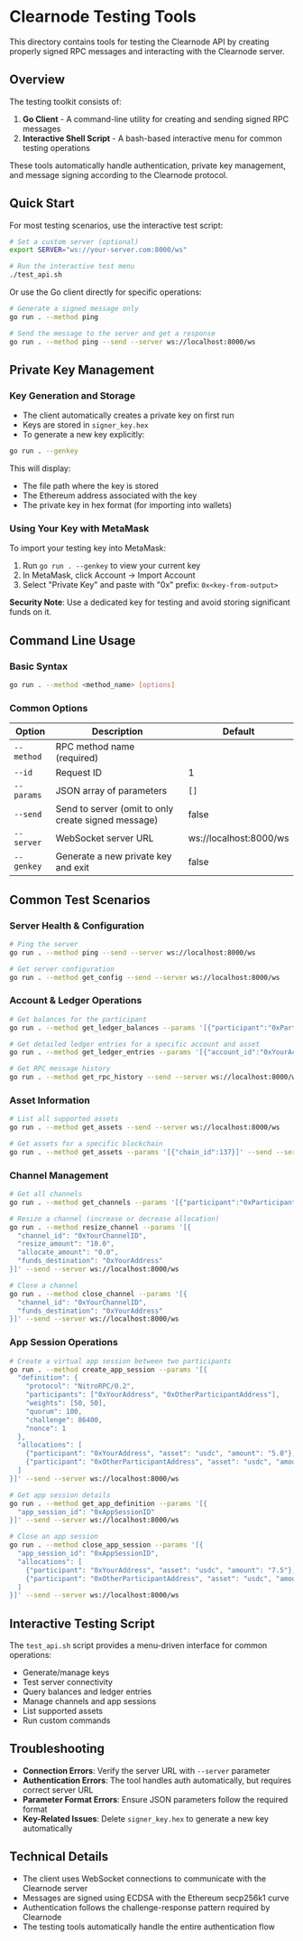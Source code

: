 # Clearnode Testing Tools

This directory contains tools for testing the Clearnode API by creating properly signed RPC messages and interacting with the Clearnode server.

## Overview

The testing toolkit consists of:

1. **Go Client** - A command-line utility for creating and sending signed RPC messages
2. **Interactive Shell Script** - A bash-based interactive menu for common testing operations

These tools automatically handle authentication, private key management, and message signing according to the Clearnode protocol.

## Quick Start

For most testing scenarios, use the interactive test script:

```bash
# Set a custom server (optional)
export SERVER="ws://your-server.com:8000/ws"

# Run the interactive test menu
./test_api.sh
```

Or use the Go client directly for specific operations:

```bash
# Generate a signed message only
go run . --method ping

# Send the message to the server and get a response
go run . --method ping --send --server ws://localhost:8000/ws
```

## Private Key Management

### Key Generation and Storage

- The client automatically creates a private key on first run
- Keys are stored in `signer_key.hex`
- To generate a new key explicitly:

```bash
go run . --genkey
```

This will display:
- The file path where the key is stored
- The Ethereum address associated with the key
- The private key in hex format (for importing into wallets)

### Using Your Key with MetaMask

To import your testing key into MetaMask:

1. Run `go run . --genkey` to view your current key
2. In MetaMask, click Account → Import Account
3. Select "Private Key" and paste with "0x" prefix: `0x<key-from-output>`

**Security Note**: Use a dedicated key for testing and avoid storing significant funds on it.

## Command Line Usage

### Basic Syntax

```bash
go run . --method <method_name> [options]
```

### Common Options

| Option | Description | Default |
|--------|-------------|---------|
| `--method` | RPC method name (required) | |
| `--id` | Request ID | 1 |
| `--params` | JSON array of parameters | `[]` |
| `--send` | Send to server (omit to only create signed message) | false |
| `--server` | WebSocket server URL | ws://localhost:8000/ws |
| `--genkey` | Generate a new private key and exit | false |

## Common Test Scenarios

### Server Health & Configuration

```bash
# Ping the server
go run . --method ping --send --server ws://localhost:8000/ws

# Get server configuration
go run . --method get_config --send --server ws://localhost:8000/ws
```

### Account & Ledger Operations

```bash
# Get balances for the participant
go run . --method get_ledger_balances --params '[{"participant":"0xParticipantAddress"}]' --send --server ws://localhost:8000/ws

# Get detailed ledger entries for a specific account and asset
go run . --method get_ledger_entries --params '[{"account_id":"0xYourAccountID","asset":"usdc"}]' --send --server ws://localhost:8000/ws

# Get RPC message history
go run . --method get_rpc_history --send --server ws://localhost:8000/ws
```

### Asset Information

```bash
# List all supported assets
go run . --method get_assets --send --server ws://localhost:8000/ws

# Get assets for a specific blockchain
go run . --method get_assets --params '[{"chain_id":137}]' --send --server ws://localhost:8000/ws
```

### Channel Management

```bash
# Get all channels
go run . --method get_channels --params '[{"participant":"0xParticipantAddress"}]' --send --server ws://localhost:8000/ws

# Resize a channel (increase or decrease allocation)
go run . --method resize_channel --params '[{
  "channel_id": "0xYourChannelID",
  "resize_amount": "10.0",
  "allocate_amount": "0.0",
  "funds_destination": "0xYourAddress"
}]' --send --server ws://localhost:8000/ws

# Close a channel
go run . --method close_channel --params '[{
  "channel_id": "0xYourChannelID",
  "funds_destination": "0xYourAddress"
}]' --send --server ws://localhost:8000/ws
```

### App Session Operations

```bash
# Create a virtual app session between two participants
go run . --method create_app_session --params '[{
  "definition": {
    "protocol": "NitroRPC/0.2",
    "participants": ["0xYourAddress", "0xOtherParticipantAddress"],
    "weights": [50, 50],
    "quorum": 100,
    "challenge": 86400,
    "nonce": 1
  },
  "allocations": [
    {"participant": "0xYourAddress", "asset": "usdc", "amount": "5.0"},
    {"participant": "0xOtherParticipantAddress", "asset": "usdc", "amount": "5.0"}
  ]
}]' --send --server ws://localhost:8000/ws

# Get app session details
go run . --method get_app_definition --params '[{
  "app_session_id": "0xAppSessionID"
}]' --send --server ws://localhost:8000/ws

# Close an app session
go run . --method close_app_session --params '[{
  "app_session_id": "0xAppSessionID",
  "allocations": [
    {"participant": "0xYourAddress", "asset": "usdc", "amount": "7.5"},
    {"participant": "0xOtherParticipantAddress", "asset": "usdc", "amount": "2.5"}
  ]
}]' --send --server ws://localhost:8000/ws
```

## Interactive Testing Script

The `test_api.sh` script provides a menu-driven interface for common operations:

- Generate/manage keys
- Test server connectivity
- Query balances and ledger entries
- Manage channels and app sessions
- List supported assets
- Run custom commands

## Troubleshooting

- **Connection Errors**: Verify the server URL with `--server` parameter
- **Authentication Errors**: The tool handles auth automatically, but requires correct server URL
- **Parameter Format Errors**: Ensure JSON parameters follow the required format
- **Key-Related Issues**: Delete `signer_key.hex` to generate a new key automatically

## Technical Details

- The client uses WebSocket connections to communicate with the Clearnode server
- Messages are signed using ECDSA with the Ethereum secp256k1 curve
- Authentication follows the challenge-response pattern required by Clearnode
- The testing tools automatically handle the entire authentication flow